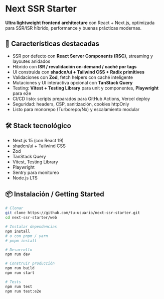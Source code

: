 # Next SSR Starter

**Ultra lightweight frontend architecture** con React + Next.js, optimizada para SSR/ISR híbrido, performance y buenas prácticas modernas.

## 🚀 Características destacadas

- SSR por defecto con **React Server Components (RSC)**, streaming y layoutes anidados
- Híbrido con **ISR / revalidación on-demand / caché por tags**
- UI construida con **shadcn/ui + Tailwind CSS + Radix primitives**
- Validaciones con **Zod**, fetch helpers con caché inteligente
- Mutaciones y UI interactiva opcional con **TanStack Query**
- Testing: **Vitest + Testing Library** para unit y componentes, **Playwright** para e2e
- CI/CD listo: scripts preparados para GitHub Actions, Vercel deploy
- Seguridad: headers, CSP, sanitización, cookies httpOnly
- Listo para monorepo (Turborepo/Nx) y escalamiento modular

## 🛠️ Stack tecnológico

- Next.js 15 (con React 19)
- shadcn/ui + Tailwind CSS
- Zod
- TanStack Query
- Vitest, Testing Library
- Playwright
- Sentry para monitoreo
- Node.js LTS

## 📦 Instalación / Getting Started

```bash
# Clonar
git clone https://github.com/tu-usuario/next-ssr-starter.git
cd next-ssr-starter/web

# Instalar dependencias
npm install
# o con pnpm / yarn
# pnpm install

# Desarrollo
npm run dev

# Construir producción
npm run build
npm run start

# Tests
npm run test
npm run test:e2e
```
